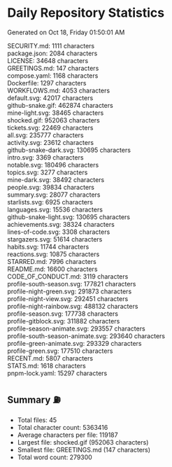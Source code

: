 # Daily Repository Statistics 
Generated on Oct 18, Friday 01:50:01 AM  

SECURITY.md: 1111 characters  
package.json: 2084 characters  
LICENSE: 34648 characters  
GREETINGS.md: 147 characters  
compose.yaml: 1168 characters  
Dockerfile: 1297 characters  
WORKFLOWS.md: 4053 characters  
default.svg: 42017 characters  
github-snake.gif: 462874 characters  
mine-light.svg: 38465 characters  
shocked.gif: 952063 characters  
tickets.svg: 22469 characters  
all.svg: 235777 characters  
activity.svg: 23612 characters  
github-snake-dark.svg: 130695 characters  
intro.svg: 3369 characters  
notable.svg: 180496 characters  
topics.svg: 3277 characters  
mine-dark.svg: 38492 characters  
people.svg: 39834 characters  
summary.svg: 28077 characters  
starlists.svg: 6925 characters  
languages.svg: 15536 characters  
github-snake-light.svg: 130695 characters  
achievements.svg: 38324 characters  
lines-of-code.svg: 3308 characters  
stargazers.svg: 51614 characters  
habits.svg: 11744 characters  
reactions.svg: 10875 characters  
STARRED.md: 7996 characters  
README.md: 16600 characters  
CODE_OF_CONDUCT.md: 3119 characters  
profile-south-season.svg: 177821 characters  
profile-night-green.svg: 291873 characters  
profile-night-view.svg: 292451 characters  
profile-night-rainbow.svg: 488132 characters  
profile-season.svg: 177738 characters  
profile-gitblock.svg: 311882 characters  
profile-season-animate.svg: 293557 characters  
profile-south-season-animate.svg: 293640 characters  
profile-green-animate.svg: 293329 characters  
profile-green.svg: 177510 characters  
RECENT.md: 5807 characters  
STATS.md: 1618 characters  
pnpm-lock.yaml: 15297 characters  

## Summary ⛽  
- Total files: 45  
- Total character count: 5363416  
- Average characters per file: 119187  
- Largest file: shocked.gif (952063 characters)  
- Smallest file: GREETINGS.md (147 characters)  
- Total word count: 279300  
